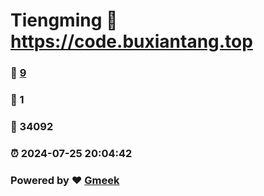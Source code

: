 # Tiengming :link: https://code.buxiantang.top 
### :page_facing_up: [9](https://code.buxiantang.top/tag.html) 
### :speech_balloon: 1 
### :hibiscus: 34092 
### :alarm_clock: 2024-07-25 20:04:42 
### Powered by :heart: [Gmeek](https://github.com/Meekdai/Gmeek)

